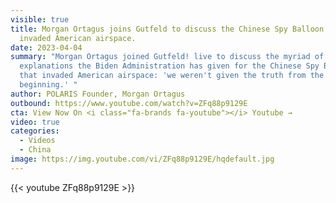```yaml
---
visible: true
title: Morgan Ortagus joins Gutfeld to discuss the Chinese Spy Balloon that
  invaded American airspace.
date: 2023-04-04
summary: "Morgan Ortagus joined Gutfeld! live to discuss the myriad of
  explanations the Biden Administration has given for the Chinese Spy Balloon
  that invaded American airspace: 'we weren't given the truth from the
  beginning.' "
author: POLARIS Founder, Morgan Ortagus
outbound: https://www.youtube.com/watch?v=ZFq88p9129E
cta: View Now On <i class="fa-brands fa-youtube"></i> Youtube →
video: true
categories:
  - Videos
  - China
image: https://img.youtube.com/vi/ZFq88p9129E/hqdefault.jpg
---
```


{{< youtube ZFq88p9129E >}}